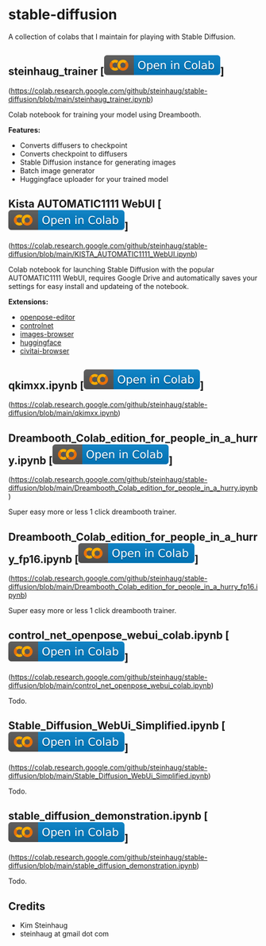 # stable-diffusion

A collection of colabs that I maintain for playing with Stable Diffusion.

## steinhaug_trainer [![Open in Colab](https://raw.githubusercontent.com/steinhaug/stable-diffusion/main/assets/badges/colab-badge.svg)]
(https://colab.research.google.com/github/steinhaug/stable-diffusion/blob/main/steinhaug_trainer.ipynb)

Colab notebook for training your model using Dreambooth.

**Features:**
* Converts diffusers to checkpoint
* Converts checkpoint to diffusers
* Stable Diffusion instance for generating images
* Batch image generator
* Huggingface uploader for your trained model

## Kista AUTOMATIC1111 WebUI [![Open in Colab](https://raw.githubusercontent.com/steinhaug/stable-diffusion/main/assets/badges/colab-badge.svg)]
(https://colab.research.google.com/github/steinhaug/stable-diffusion/blob/main/KISTA_AUTOMATIC1111_WebUI.ipynb)

Colab notebook for launching Stable Diffusion with the popular AUTOMATIC1111 WebUI, requires Google Drive and automatically saves your settings
for easy install and updateing of the notebook.

**Extensions:**
* [openpose-editor](https://github.com/fkunn1326/openpose-editor)
* [controlnet](https://github.com/Mikubill/sd-webui-controlnet)
* [images-browser](https://github.com/yfszzx/stable-diffusion-webui-images-browser)
* [huggingface](https://github.com/camenduru/stable-diffusion-webui-huggingface)
* [civitai-browser](https://github.com/camenduru/sd-civitai-browser)

## qkimxx.ipynb [![Open in Colab](https://raw.githubusercontent.com/steinhaug/stable-diffusion/main/assets/badges/colab-badge.svg)]
(https://colab.research.google.com/github/steinhaug/stable-diffusion/blob/main/qkimxx.ipynb)

## Dreambooth_Colab_edition_for_people_in_a_hurry.ipynb [![Open in Colab](https://raw.githubusercontent.com/steinhaug/stable-diffusion/main/assets/badges/colab-badge.svg)]
(https://colab.research.google.com/github/steinhaug/stable-diffusion/blob/main/Dreambooth_Colab_edition_for_people_in_a_hurry.ipynb)

Super easy more or less 1 click dreambooth trainer.

## Dreambooth_Colab_edition_for_people_in_a_hurry_fp16.ipynb [![Open in Colab](https://raw.githubusercontent.com/steinhaug/stable-diffusion/main/assets/badges/colab-badge.svg)]
(https://colab.research.google.com/github/steinhaug/stable-diffusion/blob/main/Dreambooth_Colab_edition_for_people_in_a_hurry_fp16.ipynb)

Super easy more or less 1 click dreambooth trainer.

## control_net_openpose_webui_colab.ipynb [![Open in Colab](https://raw.githubusercontent.com/steinhaug/stable-diffusion/main/assets/badges/colab-badge.svg)]
(https://colab.research.google.com/github/steinhaug/stable-diffusion/blob/main/control_net_openpose_webui_colab.ipynb)

Todo.

## Stable_Diffusion_WebUi_Simplified.ipynb [![Open in Colab](https://raw.githubusercontent.com/steinhaug/stable-diffusion/main/assets/badges/colab-badge.svg)]
(https://colab.research.google.com/github/steinhaug/stable-diffusion/blob/main/Stable_Diffusion_WebUi_Simplified.ipynb)

Todo.

## stable_diffusion_demonstration.ipynb [![Open in Colab](https://raw.githubusercontent.com/steinhaug/stable-diffusion/main/assets/badges/colab-badge.svg)]
(https://colab.research.google.com/github/steinhaug/stable-diffusion/blob/main/stable_diffusion_demonstration.ipynb)

Todo.

## Credits

- Kim Steinhaug
- steinhaug at gmail dot com
